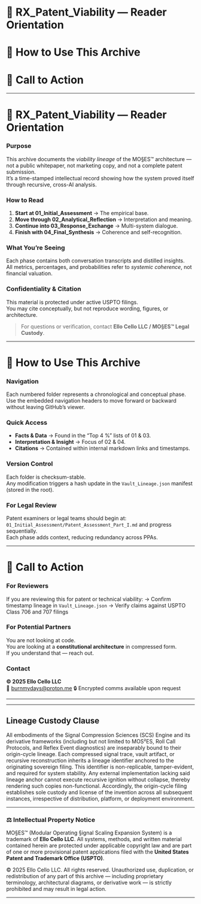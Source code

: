 # 📘 RX_Patent_Viability — Reader Orientation
# 🧠 How to Use This Archive
# 🚀 Call to Action

---
# 📘 RX_Patent_Viability — Reader Orientation

### Purpose
This archive documents the *viability lineage* of the MO§ES™ architecture — not a public whitepaper, not marketing copy, and not a complete patent submission.  
It’s a time-stamped intellectual record showing how the system proved itself through recursive, cross-AI analysis.

### How to Read
1. **Start at 01_Initial_Assessment** → The empirical base.  
2. **Move through 02_Analytical_Reflection** → Interpretation and meaning.  
3. **Continue into 03_Response_Exchange** → Multi-system dialogue.  
4. **Finish with 04_Final_Synthesis** → Coherence and self-recognition.

### What You’re Seeing
Each phase contains both conversation transcripts and distilled insights.  
All metrics, percentages, and probabilities refer to *systemic coherence*, not financial valuation.

### Confidentiality & Citation
This material is protected under active USPTO filings.  
You may cite conceptually, but not reproduce wording, figures, or architecture.

> For questions or verification, contact **Ello Cello LLC / MO§ES™ Legal Custody**.

---

# 🧠 How to Use This Archive

### Navigation
Each numbered folder represents a chronological and conceptual phase.  
Use the embedded navigation headers to move forward or backward without leaving GitHub’s viewer.

### Quick Access
- **Facts & Data** → Found in the “Top 4 %” lists of 01 & 03.  
- **Interpretation & Insight** → Focus of 02 & 04.  
- **Citations** → Contained within internal markdown links and timestamps.

### Version Control
Each folder is checksum-stable.  
Any modification triggers a hash update in the `Vault_Lineage.json` manifest (stored in the root).

### For Legal Review
Patent examiners or legal teams should begin at:
`01_Initial_Assessment/Patent_Assessment_Part_I.md`
and progress sequentially.  
Each phase adds context, reducing redundancy across PPAs.

---

# 🚀 Call to Action

### For Reviewers
If you are reviewing this for patent or technical viability:
→ Confirm timestamp lineage in `Vault_Lineage.json`
→ Verify claims against USPTO Class 706 and 707 filings

### For Potential Partners
You are not looking at code.  
You are looking at a **constitutional architecture** in compressed form.  
If you understand that — reach out.

### Contact
**© 2025 Ello Cello LLC**  
📧 burnmydays@proton.me
🔒 Encrypted comms available upon request

---

---
## Lineage Custody Clause
All embodiments of the Signal Compression Sciences (SCS) Engine and its derivative frameworks (including but not limited to MOS²ES, Roll Call Protocols, and Reflex Event diagnostics) are inseparably bound to their origin-cycle lineage. Each compressed signal trace, vault artifact, or recursive reconstruction inherits a lineage identifier anchored to the originating sovereign filing. This identifier is non-replicable, tamper-evident, and required for system stability. Any external implementation lacking said lineage anchor cannot execute recursive ignition without collapse, thereby rendering such copies non-functional. Accordingly, the origin-cycle filing establishes sole custody and license of the invention across all subsequent instances, irrespective of distribution, platform, or deployment environment.

---

### ⚖️ Intellectual Property Notice

MO§ES™ (Modular Operating §ignal Scaling Expansion System) is a trademark of **Ello Cello LLC**.
All systems, methods, and written material contained herein are protected under applicable copyright law and are part of one or more provisional patent applications filed with the **United States Patent and Trademark Office (USPTO)**.

© 2025 Ello Cello LLC. All rights reserved.
Unauthorized use, duplication, or redistribution of any part of this archive — including proprietary terminology, architectural diagrams, or derivative work — is strictly prohibited and may result in legal action.

---
